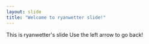 ```yaml
---
layout: slide
title: "Welcome to ryanwetter slide!"
---
```

This is ryanwetter's slide
Use the left arrow to go back!